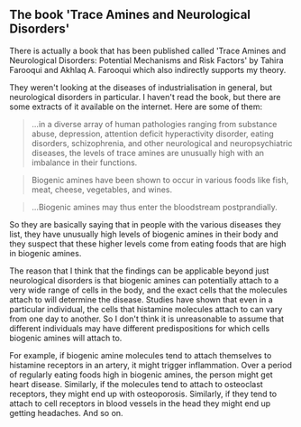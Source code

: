 ## The book 'Trace Amines and Neurological Disorders'

There is actually a book that has been published called 'Trace Amines and Neurological Disorders: Potential Mechanisms and Risk Factors' by Tahira Farooqui and Akhlaq A. Farooqui which also indirectly supports my theory.

They weren't looking at the diseases of industrialisation in general, but neurological disorders in particular. I haven't read the book, but there are some extracts of it available on the internet. Here are some of them:

> ...in a diverse array of human pathologies ranging from substance abuse, depression, attention deficit hyperactivity disorder, eating disorders, schizophrenia, and other neurological and neuropsychiatric diseases, the levels of trace amines are unusually high with an imbalance in their functions.

> Biogenic amines have been shown to occur in various foods like fish, meat, cheese, vegetables, and wines.

> ...Biogenic amines may thus enter the bloodstream postprandially.

So they are basically saying that in people with the various diseases they list, they have unusually high levels of biogenic amines in their body and they suspect that these higher levels come from eating foods that are high in biogenic amines.

The reason that I think that the findings can be applicable beyond just neurological disorders is that biogenic amines can potentially attach to a very wide range of cells in the body, and the exact cells that the molecules attach to will determine the disease. Studies have shown that even in a particular individual, the cells that histamine molecules attach to can vary from one day to another. So I don't think it is unreasonable to assume that different individuals may have different predispositions for which cells biogenic amines will attach to. 

For example, if biogenic amine molecules tend to attach themselves to histamine receptors in an artery, it might trigger inflammation. Over a period of regularly eating foods high in biogenic amines, the person might get heart disease. Similarly, if the molecules tend to attach to osteoclast receptors, they might end up with osteoporosis. Similarly, if they tend to attach to cell receptors in blood vessels in the head they might end up getting headaches. And so on. 
